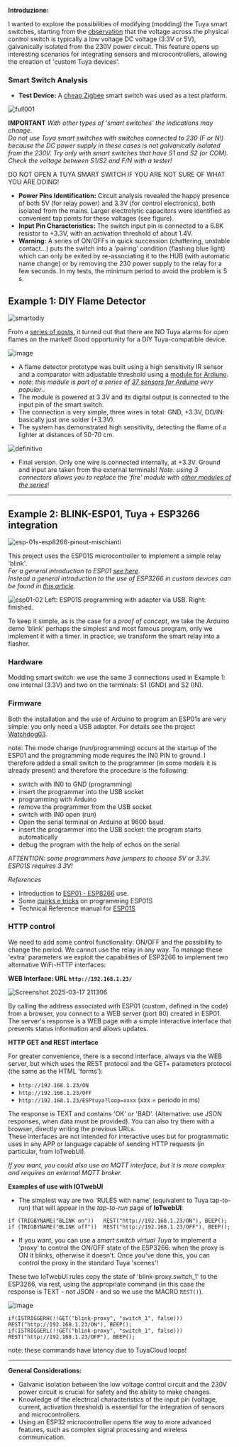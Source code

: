 
**Introduzione:**

I wanted to explore the possibilities of modifying (modding) the Tuya smart switches, starting from the [observation](https://www.facebook.com/groups/tuyaitalia/permalink/1601909300443417/) that the voltage across the physical control switch is typically a low voltage DC voltage (3.3V or 5V), galvanically isolated from the 230V power circuit. This feature opens up interesting scenarios for integrating sensors and microcontrollers, allowing the creation of 'custom Tuya devices'.

### Smart Switch Analysis

* **Test Device:** A [cheap Zigbee](https://it.aliexpress.com/item/1005005875932568.html) smart switch was used as a test platform.

![full001](https://github.com/user-attachments/assets/5526c2b4-8f3b-400d-9d63-45ec7e69cd55) 

**IMPORTANT** _With other types of 'smart switches' the indications may change.<br>
Do not use Tuya smart switches with switches connected to 230 (F or N!) because the DC power supply in these cases is not galvanically isolated from the 230V. Try only with smart switches that have S1 and S2 (or COM). Check the voltage between S1/S2 and F/N with a tester!_<br>

DO NOT OPEN A TUYA SMART SWITCH IF YOU ARE NOT SURE OF WHAT YOU ARE DOING!

* **Power Pins Identification:** Circuit analysis revealed the happy presence of both 5V (for relay power) and 3.3V (for control electronics), both isolated from the mains. Larger electrolytic capacitors were identified as convenient tap points for these voltages (see figure).
* **Input Pin Characteristics:** The switch input pin is connected to a 6.8K resistor to +3.3V, with an activation threshold of about 1.4V.
* **Warning:** A series of ON/OFFs in quick succession (chattering, unstable contact...) puts the switch into a 'pairing' condition (flashing blue light) which can only be exited by re-associating it to the HUB (with automatic name change) or by removing the 230 power supply to the relay for a few seconds. In my tests, the minimum period to avoid the problem is 5 s.
 
## Example 1: DIY Flame Detector

![smartodiy](https://github.com/user-attachments/assets/aa2f31be-f7fe-4c35-86f4-c6d47d3bf05e)

From a [series of posts](https://www.facebook.com/groups/tuyaitalia/permalink/1543046892996325/), it turned out that there are NO Tuya alarms for open flames on the market! Good opportunity for a DIY Tuya-compatible device.

![image](https://github.com/user-attachments/assets/bfd57a5a-3507-4ab2-805d-2bc537dfc0cd)

 * A flame detector prototype was built using a high sensitivity IR sensor and a comparator with adjustable threshold using a [module for Ardiuno](https://it.aliexpress.com/item/1005007581633099.html).
 * _note: this module is part of a series of [37 sensors for Arduino](https://it.aliexpress.com/w/wholesale-37-arduino-sensor.html) very popular_..
* The module is powered at 3.3V and its digital output is connected to the input pin of the smart switch.
* The connection is very simple, three wires in total: GND, +3.3V, DO/IN: basically just one solder (+3.3V).
* The system has demonstrated high sensitivity, detecting the flame of a lighter at distances of 50-70 cm.

![definitivo](https://github.com/user-attachments/assets/f4bbe185-4abd-4b20-b782-9afa9a90b78f)

* Final version. Only one wire is connected internally, at +3.3V. Ground and input are taken from the external terminals! _Note: using 3 connectors allows you to replace the 'fire' module with [other modules of the series](https://www.adrirobot.it/37_in_1_sensor_module_board_set_kit_for_arduino/)_!
 
<hr> 

## Example 2: BLINK-ESP01, Tuya + ESP3266 integration

![esp-01s-esp8266-pinout-mischianti](https://github.com/user-attachments/assets/7e756b2f-d20e-42cf-ace9-d15ed1fb66f8)

This project uses the ESP01S microcontroller to implement a simple relay 'blink'. <br>
_For a general introduction to ESP01 [see here](https://www.ariat-tech.it/blog/esp-01-functional-features,pin-configuration,applications-and-relationship-with-esp-01s-and-esp8266.html)_.<br>
_Instead a general introduction to the use of ESP3266 in custom devices can be found in [this article](https://github.com/msillano/tuyaDEAMON-applications/wiki/note-5:-Watchdog-for-IOT#note-esp-01-programming)_.

![esp01-02](https://github.com/user-attachments/assets/ea6eaf65-409b-411d-b6c5-6f81525e3bfc)
Left: ESP01S programming with adapter via USB. Right: finished.

To keep it simple, as is the case for a _proof of concept_, we take the Arduino demo 'blink' perhaps the simplest and most famous program, only we implement it with a timer. In practice, we transform the smart relay into a flasher.

### Hardware

Modding smart switch: we use the same 3 connections used in Example 1: one internal (3.3V) and two on the terminals: S1 (GND) and S2 (IN).

### Firmware

Both the installation and the use of Arduino to program an ESP01s are very simple: you only need a USB adapter. For details see the project [Watchdog03](https://github.com/msillano/tuyaDEAMON-applications/wiki/note-5:-Watchdog-for-IOT#watchdog03-esp01-relay--arduino).

note: The mode change (run/programming) occurs at the startup of the ESP01 and the programming mode requires the IN0 PIN to ground. I therefore added a small switch to the programmer (in some models it is already present) and therefore the procedure is the following:
* switch with IN0 to GND (programming)
* insert the programmer into the USB socket
* programming with Arduino
* remove the programmer from the USB socket
* switch with IN0 open (run)
* Open the serial terminal on Arduino at 9600 baud.
* insert the programmer into the USB socket: the program starts automatically
* debug the program with the help of echos on the serial

_ATTENTION: some programmers have jumpers to choose 5V or 3.3V. ESP01S requires 3.3V!_

_References_
* Introduction to [ESP01 - ESP8266](https://securipi.co.uk/esp01.pdf) use.
* Some [quirks e tricks](https://www.instructables.com/How-to-use-the-ESP8266-01-pins/) on programming ESP01S
* Technical Reference manual for [ESP01S](https://doc.10gtek.com/en/p/ESP-01S-12E-12F-Technical-Reference-Manual)

### HTTP control
We need to add some control functionality: ON/OFF and the possibility to change the period. We cannot use the relay in any way. To manage these 'extra' parameters we exploit the capabilities of ESP3266 to implement two alternative WiFi-HTTP interfaces:

**WEB Interface: URL `http://192.168.1.23/`**

 ![Screenshot 2025-03-17 211306](https://github.com/user-attachments/assets/7a8d1dd8-a853-4e5d-a81a-ba102655fd23)
 
By calling the address associated with ESP01 (custom, defined in the code) from a browser, you connect to a WEB server (port 80) created in ESP01. The server's response is a WEB page with a simple interactive interface that presents status information and allows updates.

**HTTP GET and REST interface**

For greater convenience, there is a second interface, always via the WEB server, but which uses the REST protocol and the GET+ parameters protocol (the same as the HTML 'forms'):

* `http://192.168.1.23/ON`
* `http://192.168.1.23/OFF`
* `http://192.168.1.23/ESPtuya?loop=xxxx` (xxx = periodo in ms)
  
The response is TEXT and contains 'OK' or 'BAD'. (Alternative: use JSON responses, when data must be provided).
You can also try them with a browser, directly writing the previous URLs.<br>
These interfaces are not intended for interactive uses but for programmatic uses in any APP or language capable of sending HTTP requests (in particular, from IoTwebUI).

_If you want, you could also use an MQTT interface, but it is more complex and requires an external MQTT broker._

**Examples of use with IOTwebUI**

* The simplest way are two 'RULES with name' (equivalent to Tuya tap-to-run) that will appear in the _tap-to-run_ page of **IoTwebUI**:
```
if (TRIGBYNAME("BLINK on"))   REST("http://192.168.1.23/ON"), BEEP();
if (TRIGBYNAME("BLINK off"))  REST("http://192.168.1.23/OFF"), BEEP();
```
* If you want, you can use a _smart switch virtual Tuya_ to implement a 'proxy' to control the ON/OFF state of the ESP3266: when the proxy is ON it blinks, otherwise it doesn't. Once you've done this, you can control the proxy in the standard Tuya 'scenes'!

These two IoTwebUI rules copy the state of 'blink-proxy.switch_1' to the ESP3266, via rest, using the appropriate command (in this case the response is TEXT - not JSON - and so we use the MACRO `REST()`).

![image](https://github.com/user-attachments/assets/5de0a999-f4a5-4636-b084-b8167fcea8fa)
```
if(ISTRIGGERH(!!GET("blink-proxy", "switch_1", false))) REST("http://192.168.1.23/ON"), BEEP();
if(ISTRIGGERL(!!GET("blink-proxy", "switch_1", false))) REST("http://192.168.1.23/OFF"), BEEP();
```
note: these commands have latency due to TuyaCloud loops!

<hr>

**General Considerations:**

* Galvanic isolation between the low voltage control circuit and the 230V power circuit is crucial for safety and the ability to make changes.
* Knowledge of the electrical characteristics of the input pin (voltage, current, activation threshold) is essential for the integration of sensors and microcontrollers.
* Using an ESP32 microcontroller opens the way to more advanced features, such as complex signal processing and wireless communication.
